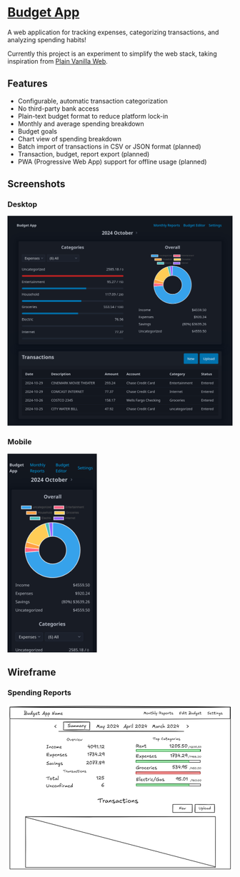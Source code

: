 # [Budget App](https://dthigpen.github.io/budget-app/)

A web application for tracking expenses, categorizing transactions, and analyzing spending habits!

Currently this project is an experiment to simplify the web stack, taking inspiration from [Plain Vanilla Web](https://plainvanillaweb.com).

## Features

- Configurable, automatic transaction categorization
- No third-party bank access
- Plain-text budget format to reduce platform lock-in
- Monthly and average spending breakdown
- Budget goals
- Chart view of spending breakdown
- Batch import of transactions in CSV or JSON format (planned)
- Transaction, budget, report export (planned)
- PWA (Progressive Web App) support for offline usage (planned)

## Screenshots

### Desktop

![desktop-screenshot](docs/budget-app-desktop.png)

### Mobile
<img src="docs/budget-app-mobile.png" width="200">

## Wireframe

### Spending Reports

![wireframe](docs/budget-app-wireframe.png)
